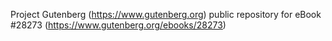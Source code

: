 Project Gutenberg (https://www.gutenberg.org) public repository for eBook #28273 (https://www.gutenberg.org/ebooks/28273)
